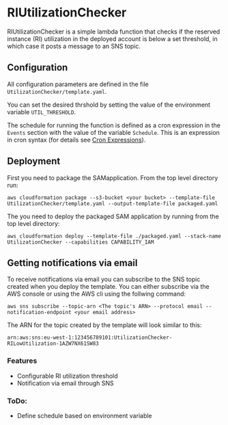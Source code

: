# RIUtilizationChecker

RIUtilizationChecker is a simple lambda function that checks if the reserved instance (RI) utilization in the deployed account is below a set threshold, in which case it posts a message to an SNS topic.

## Configuration

All configuration parameters are defined in the file `UtilizationChecker/template.yaml`.

You can set the desired thrshold by setting the value of the environment variable `UTIL_THRESHOLD`.

The schedule for running the function is defined as a cron expression in the `Events` section with the value of the variable `Schedule`. This is an expression in cron syntax (for details see [Cron Expressions](https://docs.aws.amazon.com/AmazonCloudWatch/latest/events/ScheduledEvents.html#CronExpressions)).

## Deployment

First you need to package the SAMapplication. From the top level directory run:

`aws cloudformation package --s3-bucket <your bucket> --template-file UtilizationChecker/template.yaml --output-template-file packaged.yaml`

The you need to deploy the packaged SAM application by running from the top level directory:

`aws cloudformation deploy --template-file ./packaged.yaml --stack-name UtilizationChecker --capabilities CAPABILITY_IAM`

## Getting notifications via email

To receive notifications via email you can subscribe to the SNS topic created when you deploy the template. You can either subscribe via the AWS console or using the AWS cli using the follwing command:

`aws sns subscribe --topic-arn <The topic's ARN> --protocol email --notification-endpoint <your email address>`

The ARN for the topic created by the template will look similar to this:

`arn:aws:sns:eu-west-1:123456789101:UtilizationChecker-RILowUtilization-1AZW7NX61SW83`

### Features

- Configurable RI utilization threshold
- Notification via email through SNS

### ToDo:

- Define schedule based on environment variable